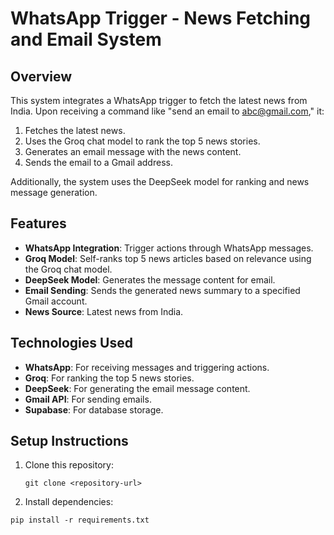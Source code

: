 # WhatsApp Trigger - News Fetching and Email System

## Overview
This system integrates a WhatsApp trigger to fetch the latest news from India. Upon receiving a command like "send an email to abc@gmail.com," it:
1. Fetches the latest news.
2. Uses the Groq chat model to rank the top 5 news stories.
3. Generates an email message with the news content.
4. Sends the email to a Gmail address.

Additionally, the system uses the DeepSeek model for ranking and news message generation.

## Features
- **WhatsApp Integration**: Trigger actions through WhatsApp messages.
- **Groq Model**: Self-ranks top 5 news articles based on relevance using the Groq chat model.
- **DeepSeek Model**: Generates the message content for email.
- **Email Sending**: Sends the generated news summary to a specified Gmail account.
- **News Source**: Latest news from India.

## Technologies Used
- **WhatsApp**: For receiving messages and triggering actions.
- **Groq**: For ranking the top 5 news stories.
- **DeepSeek**: For generating the email message content.
- **Gmail API**: For sending emails.
- **Supabase**: For database storage.

## Setup Instructions
1. Clone this repository:
   ```
   git clone <repository-url>
   ```
2. Install dependencies:
  ```
  pip install -r requirements.txt
  ```
